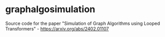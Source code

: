 # graphalgosimulation
Source code for the paper "Simulation of Graph Algorithms using Looped Transformers" - https://arxiv.org/abs/2402.01107
